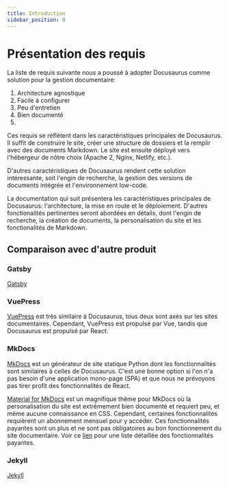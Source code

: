 ```yaml
---
title: Introduction
sidebar_position: 0
---
```


# Présentation des requis

La liste de requis suivante nous a poussé à adopter Docusaurus comme solution pour la gestion documentaire:
1. Architecture agnostique
2. Facile à configurer
3. Peu d'entretien
4. Bien documenté
5. 

Ces requis se réflètent dans les caractéristiques principales de Docusaurus. Il suffit de construire le site, créer une structure de dossiers et la remplir avec des documents Markdown. Le site est ensuite déployé vers l'hébergeur de nôtre choix (Apache 2, Nginx, Netlify, etc.).

D'autres caractéristiques de Docusaurus rendent cette solution intéressante, soit l'engin de recherche, la gestion des versions de documents intégrée et l'environnement low-code.

La documentation qui suit présentera les caractéristiques principales de Docusaurus: l'architecture, la mise en route et le déploiement. D'autres fonctionalités pertinentes seront abordées en détails, dont l'engin de recherche, la création de documents, la personalisation du site et les fonctionalités de Markdown.

## Comparaison avec d'autre produit

### Gatsby

[Gatsby](https://www.gatsbyjs.com/) 

### VuePress

[VuePress](https://vuepress.vuejs.org/) est très similaire à Docusaurus, tous deux sont axés sur les sites documentaires. Cependant, VuePress est propulsé par Vue, tandis que Docusaurus est propulsé par React.

### MkDocs

[MkDocs](https://www.mkdocs.org/) est un générateur de site statique Python dont les fonctionnalités sont similaires à celles de Docusaurus. C'est une bonne option si l'on n'a pas besoin d'une application mono-page (SPA) et que nous ne prévoyons pas tirer profit des fonctionnalités de React.

[Material for MkDocs](https://squidfunk.github.io/mkdocs-material/) est un magnifique thème pour MkDocs où la personalisation du site est extrêmement bien documenté et requiert peu, et même aucune connaissance en CSS. Cependant, certaines fonctionnalités requièrent un abonnement mensuel pour y accéder. Ces fonctionnalités payantes sont un plus et ne sont pas obligatoires au bon fonctionnement du site documentaire. Voir ce [lien](https://squidfunk.github.io/mkdocs-material/insiders/#goals) pour une liste détaillée des fonctionnalités payantes.

### Jekyll

[Jekyll]()